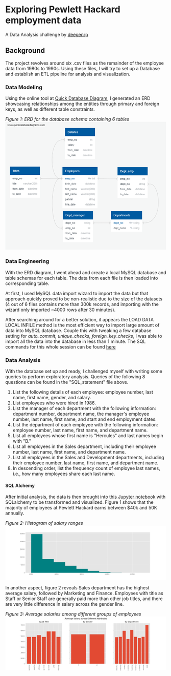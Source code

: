# Exploring Pewlett Hackard employment data
A Data Analysis challenge by [deepenrp](https://github.com/deepenrp/sql-challenge)

## Background

The project revolves around six .csv files as the remainder of the employee data from 1980s to 1990s. Using these 
files, I will try to set up a Database and establish an ETL pipeline for analysis and visualization.

### Data Modeling
Using the online tool at [Quick Database Diagram](http://www.quickdatabasediagrams.com), I generated an ERD showcasing
relationships among the entities through primary and foreign keys, as well as different table constraints.

_Figure 1: ERD for the database schema containing 6 tables_
![alt text](https://github.com/ghkhuu/sql-challenge/blob/master/ERD%20for%20database.png)


### Data Engineering

With the ERD diagram, I went ahead and create a local MySQL database and table schemas for each table. The data from 
each file is then loaded into corresponding table. 

At first, I used MySQL data import wizard to import the data but that approach quickly proved to be non-realistic 
due to the size of the datasets (4 out of 6 files contains more than 300k records, and importing with the wizard only 
imported ~4000 rows after 30 minutes).

After searching around for a better solution, it appears the LOAD DATA LOCAL INFILE method is the most efficient way to 
import large amount of data into MySQL database. Couple this with tweaking a few database setting for _auto_commit,
unique_checks, foreign_key_checks_, I was able to import all the data into the database in less than 1 minute. The SQL 
commands for this whole session can be found [here](https://github.com/ghkhuu/sql-challenge/blob/master/SQL_statements.sql)

### Data Analysis

With the database set up and ready, I challenged myself with writing some queries to perform exploratory analysis. 
Queries of the following 8 questions can be found in the "SQL_statement" file above.
1. List the following details of each employee: employee number, last name, first name, gender, and salary.
2. List employees who were hired in 1986.
3. List the manager of each department with the following information: department number, department name, the manager's employee number, last name, first name, and start and end employment dates.
4. List the department of each employee with the following information: employee number, last name, first name, and department name.
5. List all employees whose first name is "Hercules" and last names begin with "B."
6. List all employees in the Sales department, including their employee number, last name, first name, and department name.
7. List all employees in the Sales and Development departments, including their employee number, last name, first name, and department name.
8. In descending order, list the frequency count of employee last names, i.e., how many employees share each last name.

#### SQL Alchemy

After initial analysis, the data is then brought into [this Jupyter notebook](https://github.com/ghkhuu/sql-challenge/blob/master/DataAnalysisandVisualization.ipynb) 
with SQLalchemy to be transformed and visualized. Figure 1 shows that the majority of employees at Pewlett Hackard earns
between $40k and 50K annually.

_Figure 2: Histogram of salary ranges_
![alt text](https://github.com/ghkhuu/sql-challenge/blob/master/histogram.jpg)



In another aspect, figure 2 reveals Sales department has the highest average salary, followed by Marketing and Finance.
Employees with title as Staff or Senior Staff are generally paid more than other job titles, and there are very little
difference in salary across the gender line.

_Figure 3: Average salaries among different groups of employees_
![alt text](https://github.com/ghkhuu/sql-challenge/blob/master/average_salaries.jpg)


